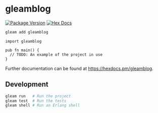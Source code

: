 # gleamblog

[![Package Version](https://img.shields.io/hexpm/v/gleamblog)](https://hex.pm/packages/gleamblog)
[![Hex Docs](https://img.shields.io/badge/hex-docs-ffaff3)](https://hexdocs.pm/gleamblog/)

```sh
gleam add gleamblog
```
```gleam
import gleamblog

pub fn main() {
  // TODO: An example of the project in use
}
```

Further documentation can be found at <https://hexdocs.pm/gleamblog>.

## Development

```sh
gleam run   # Run the project
gleam test  # Run the tests
gleam shell # Run an Erlang shell
```
